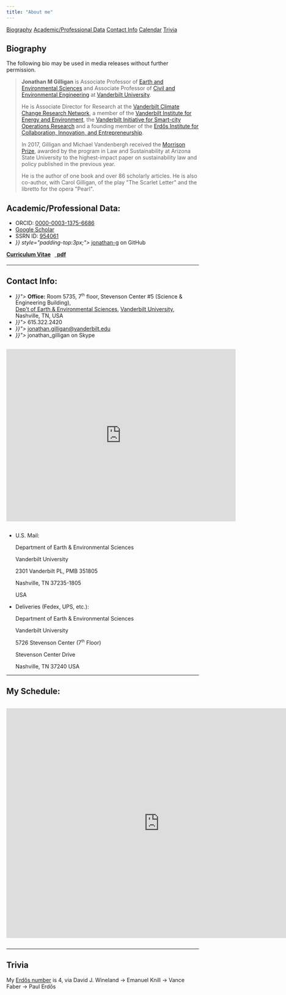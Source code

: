```yaml
---
title: "About me"
---
```


<span class="button">[Biography](#biography)</span> <span class="button">[Academic/Professional Data](#academic-professional-data)</span> <span class="button">[Contact Info](#contact-info)</span>  <span class="button">[Calendar](#my-schedule)</span> <span class="button">[Trivia](#trivia)</span>


## Biography

The following bio may be used in media releases without further permission.

> **Jonathan M Gilligan** is Associate Professor of [Earth and Environmental Sciences](https://www.vanderbilt.edu/ees/) and Associate Professor of [Civil and Environmental Engineering](https://engineering.vanderbilt.edu/cee/) at [Vanderbilt University](https://www.vanderbilt.edu/).
>
> He is Associate Director for Research at the [Vanderbilt Climate Change Research Network](https://law.vanderbilt.edu/academics/academic-programs/environmental-law/climate-change-network/), a member of the [Vanderbilt Institute for Energy and Environment](https://www.vanderbilt.edu/viee/), the [Vanderbilt Initiative for Smart-city Operations Research](https://wp0.vanderbilt.edu/visor/) and a founding member of the [Erd&#337;s Institute for Collaboration, Innovation, and Entrepreneurship](http://erdosinstitute.org).
>
> In 2017, Gilligan and Michael Vandenbergh received the [Morrison Prize](https://news.vanderbilt.edu/2017/02/09/gilligan-vandenbergh-win-morrison-prize-for-climate-change-article/), awarded by the program in Law and Sustainability at Arizona State University to the highest-impact paper on sustainability law and policy published in the previous year.
>
> He is the author of one book and over 86 scholarly articles. He is also co-author, with Carol Gilligan, of the play "The Scarlet Letter" and the libretto for the opera "Pearl".


## Academic/Professional Data:

<ul class="fa-ul">
  <li><i class="fa-li ai ai-orcid" style="padding-opt:3px;"></i> ORCID: <a href="https://orcid.org/0000-0003-1375-6686" target="_blank">0000-0003-1375-6686</a></li>
  <li><i class="fa-li ai ai-google-scholar" style="padding-top:3px;"></i> <a href="https://scholar.google.co.uk/citations?user=B8RVAU0AAAAJ" target="_blank">Google Scholar</a></li>
  <li> SSRN ID: <a href="https://papers.ssrn.com/sol3/cf_dev/AbsByAuth.cfm?per_id=954061" target="_blank">954061</a></li>
  <li><i class="fa-li {{< fa_icon weight="b" icon="github" >}} style="padding-top:3px;"></i> <a href="https://github.com/jonathan-g" target="_blank">jonathan-g</a> on GitHub</li>
</ul>

<h4 style="margin-top:1em;"><a href="/files/cv/gilligan_cv.pdf" target="_blank">Curriculum Vitae</a> &nbsp; <a href="/files/cv/gilligan_cv.pdf" class="badge badge-small badge-red"><i class="fa fa-file-pdf-o"></i>&nbsp;&nbsp;pdf</a> </h4>

---

## Contact Info:

<ul class="fa-ul">
  <li><i class="fa-li {{< fa_icon weight="s" icon="university" >}}"></i> <b>Office:</b> Room 5735, 7<sup style="font-size:70%;">th</sup> floor, Stevenson Center #5 (Science &amp; Engineering Building),<br/><a href="https://www.vanderbilt.edu/ees">Dep't of Earth &amp; Environmental Sciences</a>, <a href="https://www.vanderbilt.edu">Vanderbilt University</a>, Nashville, TN, USA</li>
  <li><i class="fa-li {{< fa_icon weight="s" icon="phone" >}}"></i> 615.322.2420</li>
  <li><i class="fa-li {{< fa_icon weight="s" icon="envelope" >}}"></i> <a href="mailto:jonathan.gilligan@vanderbilt.edu">jonathan.gilligan@vanderbilt.edu</a></li>
  <li><i class="fa-li {{< fa_icon weight="b" icon="skype" >}}"></i> jonathan_gilligan on Skype</li>
</ul>


<iframe src="https://www.google.com/maps/embed?pb=!1m18!1m12!1m3!1d3221.898014578522!2d-86.80430338472844!3d36.14469638008868!2m3!1f0!2f0!3f0!3m2!1i1024!2i768!4f13.1!3m3!1m2!1s0x88646697ffe4b5df%3A0x7be5cd1f89eaab88!2sDepartment+of+Earth+and+Environmental+Sciences!5e0!3m2!1sen!2sus!4v1500329416827" width="600" height="450" frameborder="0" style="border:0;margin-top:1em;margin-bottom:1em;" allowfullscreen></iframe>


* U.S. Mail:

     Department of Earth & Environmental Sciences

     Vanderbilt University

     2301 Vanderbilt PL, PMB 351805

     Nashville, TN 37235-1805

     USA

* Deliveries (Fedex, UPS, etc.):

    Department of Earth & Environmental Sciences

    Vanderbilt University

    5726 Stevenson Center (7<sup style="font-size:70%;">th</sup> Floor)

    Stevenson Center Drive

    Nashville, TN 37240
    USA

---

## My Schedule:


<iframe src="https://calendar.google.com/calendar/embed?src=4i6vej0dimijlna7uh07fceqok%40group.calendar.google.com&ctz=America/Chicago" style="border:0;margin-top:1em;margin-bottom:1em;" width="800" height="600" frameborder="0" scrolling="no"></iframe>

---

## Trivia

My [Erd&#337;s number](http://www.oakland.edu/enp/) is 4, via David J. Wineland &rarr; Emanuel Knill &rarr; Vance Faber &rarr; Paul Erd&#337;s
